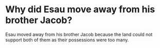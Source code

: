 # Why did Esau move away from his brother Jacob?

Esau moved away from his brother Jacob because the land could not support both of them as their possessions were too many.
